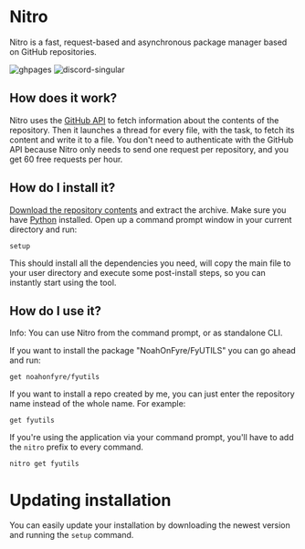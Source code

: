 # Nitro
Nitro is a fast, request-based and asynchronous package manager based on GitHub repositories.

![ghpages](https://cdn.jsdelivr.net/npm/@intergrav/devins-badges@3/assets/cozy/documentation/ghpages_vector.svg)
![discord-singular](https://cdn.jsdelivr.net/npm/@intergrav/devins-badges@3/assets/cozy/social/discord-singular_vector.svg)

## How does it work?
Nitro uses the [GitHub API](https://api.github.com) to fetch information about the contents of the repository. Then it launches a thread for every file, with the task, to fetch its content and write it to a file. You don't need to authenticate with the GitHub API because Nitro only needs to send one request per repository, and you get 60 free requests per hour.

## How do I install it?
[Download the repository contents](https://github.com/NoahOnFyre/Nitro/archive/refs/heads/master.zip) and extract the archive. Make sure you have [Python](https://python.org) installed. Open up a command prompt window in your current directory and run:
```
setup
```
This should install all the dependencies you need, will copy the main file to your user directory and execute some post-install steps, so you can instantly start using the tool.

## How do I use it?
Info: You can use Nitro from the command prompt, or as standalone CLI.

If you want to install the package "NoahOnFyre/FyUTILS" you can go ahead and run:
```
get noahonfyre/fyutils
```
If you want to install a repo created by me, you can just enter the repository name instead of the whole name. For example:
```
get fyutils
```
If you're using the application via your command prompt, you'll have to add the `nitro` prefix to every command.
```
nitro get fyutils
```

# Updating installation
You can easily update your installation by downloading the newest version and running the `setup` command.